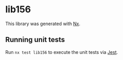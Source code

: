 # lib156

This library was generated with [Nx](https://nx.dev).


## Running unit tests

Run `nx test lib156` to execute the unit tests via [Jest](https://jestjs.io).


